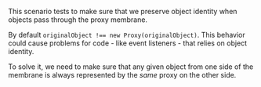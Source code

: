 This scenario tests to make sure that we preserve object identity when objects pass through the proxy membrane.

By default `originalObject !== new Proxy(originalObject)`. This behavior could cause problems for code - like event listeners - that relies on object identity.

To solve it, we need to make sure that any given object from one side of the membrane is always represented by the _same_ proxy on the other side.